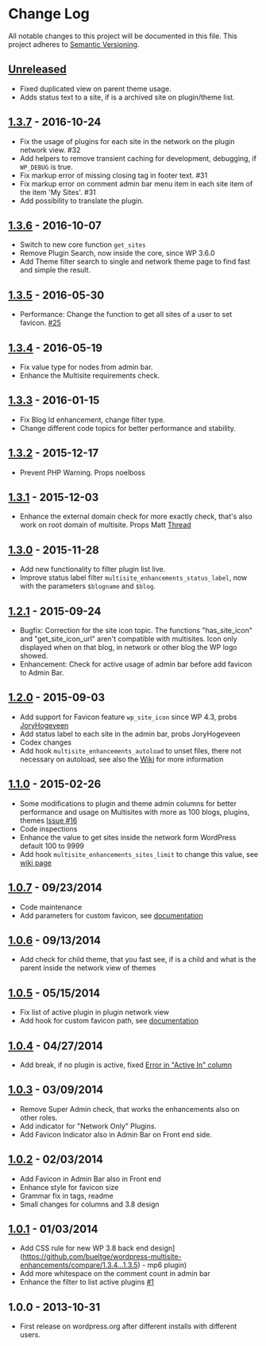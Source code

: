 # Change Log
All notable changes to this project will be documented in this file. This project adheres to [Semantic Versioning](http://semver.org/).

## [Unreleased](https://github.com/bueltge/wordpress-multisite-enhancements/compare/1.3.7...HEAD)
* Fixed duplicated view on parent theme usage.
* Adds status text to a site, if is a archived site on plugin/theme list.

## [1.3.7](https://github.com/bueltge/wordpress-multisite-enhancements/compare/1.3.6...1.3.7) - 2016-10-24
* Fix the usage of plugins for each site in the network on the plugin network view. #32
* Add helpers to remove transient caching for development, debugging, if `WP_DEBUG` is true.
* Fix markup error of missing closing tag in footer text. #31
* Fix markup error on comment admin bar menu item in each site item of the item 'My Sites'. #31
* Add possibility to translate the plugin.

## [1.3.6](https://github.com/bueltge/wordpress-multisite-enhancements/compare/1.3.5...1.3.6) - 2016-10-07
* Switch to new core function `get_sites`
* Remove Plugin Search, now inside the core, since WP 3.6.0
* Add Theme filter search to single and network theme page to find fast and simple the result.

## [1.3.5](https://github.com/bueltge/wordpress-multisite-enhancements/compare/1.3.4...1.3.5) - 2016-05-30
* Performance: Change the function to get all sites of a user to set favicon. [#25](https://github.com/bueltge/wordpress-multisite-enhancements/issues/25)

## [1.3.4](https://github.com/bueltge/wordpress-multisite-enhancements/compare/1.3.3...1.3.4) - 2016-05-19
* Fix value type for nodes from admin bar.
* Enhance the Multisite requirements check.

## [1.3.3](https://github.com/bueltge/wordpress-multisite-enhancements/compare/1.3.2...1.3.3) - 2016-01-15
* Fix Blog Id enhancement, change filter type.
* Change different code topics for better performance and stability.

## [1.3.2](https://github.com/bueltge/wordpress-multisite-enhancements/compare/1.3.1...1.3.2) - 2015-12-17
* Prevent PHP Warning. Props noelboss

## [1.3.1](https://github.com/bueltge/wordpress-multisite-enhancements/compare/1.3.0...1.3.1) - 2015-12-03
* Enhance the external domain check for more exactly check, that's also work on root domain of multisite. Props Matt [Thread](https://wordpress.org/support/topic/main-blog-being-tagged-as-external-domain)

## [1.3.0](https://github.com/bueltge/wordpress-multisite-enhancements/compare/1.2.1...1.3.0) - 2015-11-28
* Add new functionality to filter plugin list live.
* Improve status label filter `multisite_enhancements_status_label`, now with the parameters `$blogname` and `$blog`.

## [1.2.1](https://github.com/bueltge/wordpress-multisite-enhancements/compare/1.2.0...1.2.1) - 2015-09-24
* Bugfix: Correction for the site icon topic. The functions "has_site_icon" and "get_site_icon_url" aren't compatible with multisites. Icon only displayed when on that blog, in network or other blog the WP logo showed.
* Enhancement: Check for active usage of admin bar before add favicon to Admin Bar.

## [1.2.0](https://github.com/bueltge/wordpress-multisite-enhancements/compare/1.1.0...1.2.0) - 2015-09-03
* Add support for Favicon feature `wp_site_icon` since WP 4.3, probs [JoryHogeveen](https://github.com/JoryHogeveen)
* Add status label to each site in the admin bar, probs JoryHogeveen
* Codex changes
* Add hook `multisite_enhancements_autoload` to unset files, there not necessary on autoload, see also the [Wiki](https://github.com/bueltge/wordpress-multisite-enhancements/wiki) for more information

## [1.1.0](https://github.com/bueltge/wordpress-multisite-enhancements/compare/1.0.7...1.1.0) - 2015-02-26
* Some modifications to plugin and theme admin columns for better performance and usage on Multisites with more as 100 blogs, plugins, themes [Issue #16](https://github.com/bueltge/wordpress-multisite-enhancements/pull/16)
* Code inspections
* Enhance the value to get sites inside the network form WordPress default 100 to 9999
* Add hook `multisite_enhancements_sites_limit` to change this value, see [wiki page](https://github.com/bueltge/wordpress-multisite-enhancements/wiki/Large-Network-Problem)

## [1.0.7](https://github.com/bueltge/wordpress-multisite-enhancements/compare/1.0.6...1.0.7) - 09/23/2014
* Code maintenance
* Add parameters for custom favicon, see [documentation](https://github.com/bueltge/WordPress-Multisite-Enhancements/wiki/Filter-Hook-for-Favicon-File-Path)

## [1.0.6](https://github.com/bueltge/wordpress-multisite-enhancements/compare/1.0.5...1.0.6) - 09/13/2014
* Add check for child theme, that you fast see, if is a child and what is the parent inside the network view of themes

## [1.0.5](https://github.com/bueltge/wordpress-multisite-enhancements/compare/1.0.4...1.0.5) - 05/15/2014
* Fix list of active plugin in plugin network view
* Add hook for custom favicon path, see [documentation](https://github.com/bueltge/WordPress-Multisite-Enhancements/wiki/Filter-Hook-for-Favicon-File-Path)

## [1.0.4](https://github.com/bueltge/wordpress-multisite-enhancements/compare/1.0.3...1.0.4) - 04/27/2014
* Add break, if no plugin is active, fixed [Error in "Active In" column](http://wordpress.org/support/topic/error-in-active-in-column)

## [1.0.3](https://github.com/bueltge/wordpress-multisite-enhancements/compare/1.0.2...1.0.3) - 03/09/2014
* Remove Super Admin check, that works the enhancements also on other roles.
* Add indicator for "Network Only" Plugins.
* Add Favicon Indicator also in Admin Bar on Front end side.

## [1.0.2](https://github.com/bueltge/wordpress-multisite-enhancements/compare/1.0.1...1.0.2) - 02/03/2014
 * Add Favicon in Admin Bar also in Front end
 * Enhance style for favicon size
 * Grammar fix in tags, readme
 * Small changes for columns and 3.8 design

## [1.0.1](https://github.com/bueltge/wordpress-multisite-enhancements/compare/1.0.0...1.0.1) - 01/03/2014
 * Add CSS rule for new WP 3.8 back end design](https://github.com/bueltge/wordpress-multisite-enhancements/compare/1.3.4...1.3.5) - mp6 plugin)
 * Add more whitespace on the comment count in admin bar
 * Enhance the filter to list active plugins [#1](https://github.com/bueltge/WordPress-Multisite-Enhancements/issues/1)


## 1.0.0 - 2013-10-31
* First release on wordpress.org after different installs with different users.